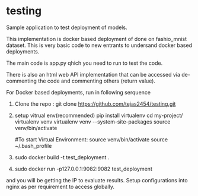 # testing
Sample application to test deployment of models. 

This implementation is docker based deployment of done on fashio_mnist dataset. This is very basic code to new entrants to undersand docker based deployments. 

The main code is app.py qhich you need to run to test the code.

There is also an html web API implementation that can be accessed via de-commenting the code and commenting others (return value).

For Docker based deployments, run in following serquence
1. Clone the repo : git clone https://github.com/tejas2454/testing.git
2. setup vitrual env(recommended)
    pip install virtualenv
    cd my-project/
    virtualenv venv
    virtualenv venv --system-site-packages
    source venv/bin/activate

    #To start Virtual Environment:
    source venv/bin/activate
    source ~/.bash_profile
3. sudo docker build -t test_deployment .
4. sudo docker run -p127.0.0.1:9082:9082 test_deployment 

and you will be getting the IP to evaluate results. Setup configurations into nginx as per requirement to access globally. 
